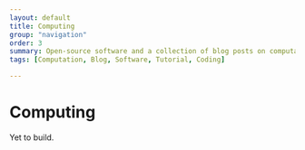 ```yaml
---
layout: default
title: Computing
group: "navigation"
order: 3
summary: Open-source software and a collection of blog posts on computation and computational methods.
tags: [Computation, Blog, Software, Tutorial, Coding]

---
```


# Computing
Yet to build.



<!-- ## Software
[``ddml``: Double/Debiased Machine Learning in Stata](https://statalasso.github.io/docs/ddml/)

[``ddml``: Double/Debiased Machine Learning in R](https://thomaswiemann.com/ddml/) [![CRAN
Version](https://www.r-pkg.org/badges/version/ddml)](https://cran.r-project.org/package=ddml)
[![CRAN
Downloads](https://cranlogs.r-pkg.org/badges/ddml)](https://cran.r-project.org/package=ddml)

## Computational Methods in Economics Working Group (Econ 61600)
Together with [Thibaut Lamadon](https://lamadon.com/) and [Guillaume Pouliot](https://sites.google.com/site/guillaumeallairepouliot/), I co-organize the UChicago economic department's computational methods in economics working group (Econ 61600). 

We meet on a bi-weekly basis. Please reach out if you're interested in participating! 

## Blog Posts
<ul>
  {% for post in site.posts %}
    <li>
      <a href="{{ post.url }}">{{ post.title }}</a>
    </li>
  {% endfor %}
</ul> -->
